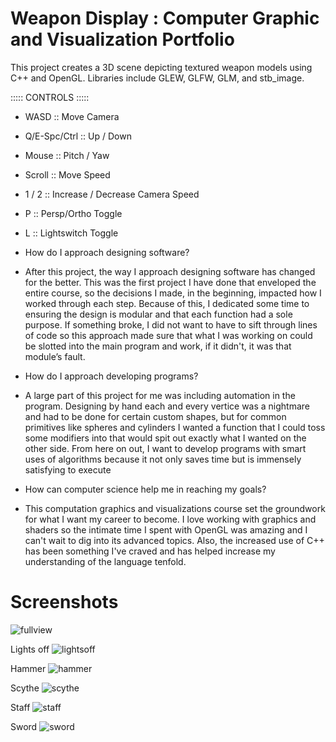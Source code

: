# Weapon Display : Computer Graphic and Visualization Portfolio

This project creates a 3D scene depicting textured weapon models using C++ and OpenGL. Libraries include GLEW, GLFW, GLM, and stb_image.

::::: CONTROLS :::::
- WASD :: Move Camera
- Q/E-Spc/Ctrl :: Up / Down
- Mouse :: Pitch / Yaw
- Scroll :: Move Speed
- 1 / 2 :: Increase / Decrease Camera Speed
- P :: Persp/Ortho Toggle
- L :: Lightswitch Toggle

- How do I approach designing software?
- After this project, the way I approach designing software has changed for the better. This was the first project I have done that enveloped the entire course, so the decisions I made, in the beginning, impacted how I worked through each step. Because of this, I dedicated some time to ensuring the design is modular and that each function had a sole purpose. If something broke, I did not want to have to sift through lines of code so this approach made sure that what I was working on could be slotted into the main program and work, if it didn't, it was that module’s fault.
- How do I approach developing programs?
- A large part of this project for me was including automation in the program. Designing by hand each and every vertice was a nightmare and had to be done for certain custom shapes, but for common primitives like spheres and cylinders I wanted a function that I could toss some modifiers into that would spit out exactly what I wanted on the other side. From here on out, I want to develop programs with smart uses of algorithms because it not only saves time but is immensely satisfying to execute
- How can computer science help me in reaching my goals?
- This computation graphics and visualizations course set the groundwork for what I want my career to become. I love working with graphics and shaders so the intimate time I spent with OpenGL was amazing and I can't wait to dig into its advanced topics. Also, the increased use of C++ has been something I've craved and has helped increase my understanding of the language tenfold.

# Screenshots

![fullview](https://user-images.githubusercontent.com/49607645/178078580-c29b5b40-f635-4362-97e6-6609f110be67.png)

Lights off
![lightsoff](https://user-images.githubusercontent.com/49607645/178080084-405cf633-8a99-4379-ab7d-9a0776d77f2d.png)

Hammer
![hammer](https://user-images.githubusercontent.com/49607645/178078594-49b442d8-f6d8-4ae3-8b62-7ef2cecf22c8.png)

Scythe
![scythe](https://user-images.githubusercontent.com/49607645/178078598-fb8cb0a9-c810-4793-a2a8-4e75def6f5a2.png)

Staff
![staff](https://user-images.githubusercontent.com/49607645/178078606-8427de6f-5f7d-4855-9145-8c2a68ce88b1.png)

Sword
![sword](https://user-images.githubusercontent.com/49607645/178078613-69527a9a-a5b8-43e8-9d92-29d46dbc8f7a.png)
